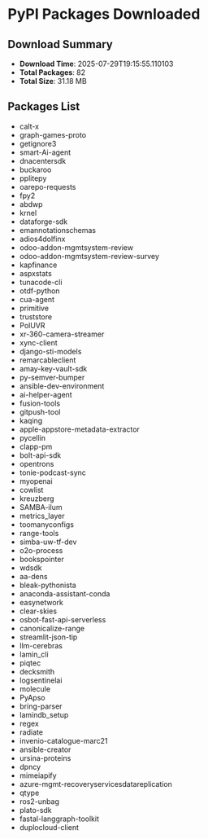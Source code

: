 # PyPI Packages Downloaded

## Download Summary
- **Download Time**: 2025-07-29T19:15:55.110103
- **Total Packages**: 82
- **Total Size**: 31.18 MB

## Packages List
- calt-x
- graph-games-proto
- getignore3
- smart-Ai-agent
- dnacentersdk
- buckaroo
- pplitepy
- oarepo-requests
- fpy2
- abdwp
- krnel
- dataforge-sdk
- emannotationschemas
- adios4dolfinx
- odoo-addon-mgmtsystem-review
- odoo-addon-mgmtsystem-review-survey
- kapfinance
- aspxstats
- tunacode-cli
- otdf-python
- cua-agent
- primitive
- truststore
- PolUVR
- xr-360-camera-streamer
- xync-client
- django-sti-models
- remarcableclient
- amay-key-vault-sdk
- py-semver-bumper
- ansible-dev-environment
- ai-helper-agent
- fusion-tools
- gitpush-tool
- kaqing
- apple-appstore-metadata-extractor
- pycellin
- clapp-pm
- bolt-api-sdk
- opentrons
- tonie-podcast-sync
- myopenai
- cowlist
- kreuzberg
- SAMBA-ilum
- metrics_layer
- toomanyconfigs
- range-tools
- simba-uw-tf-dev
- o2o-process
- bookspointer
- wdsdk
- aa-dens
- bleak-pythonista
- anaconda-assistant-conda
- easynetwork
- clear-skies
- osbot-fast-api-serverless
- canonicalize-range
- streamlit-json-tip
- llm-cerebras
- lamin_cli
- piqtec
- decksmith
- logsentinelai
- molecule
- PyApso
- bring-parser
- lamindb_setup
- regex
- radiate
- invenio-catalogue-marc21
- ansible-creator
- ursina-proteins
- dpncy
- mimeiapify
- azure-mgmt-recoveryservicesdatareplication
- qtype
- ros2-unbag
- plato-sdk
- fastal-langgraph-toolkit
- duplocloud-client
